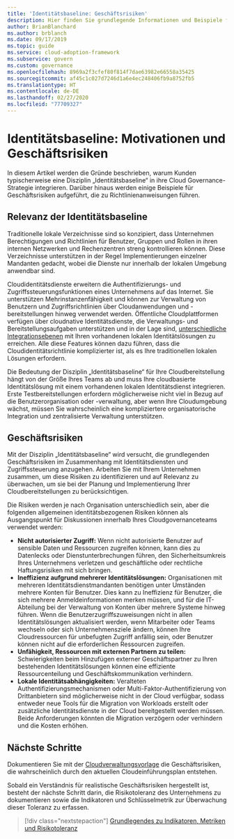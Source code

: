 ```yaml
---
title: 'Identitätsbaseline: Geschäftsrisiken'
description: Hier finden Sie grundlegende Informationen und Beispiele für die typische Kundenakzeptanz einer Identitätsbaselinedisziplin im Rahmen einer Cloudgovernancestrategie. 
author: BrianBlanchard
ms.author: brblanch
ms.date: 09/17/2019
ms.topic: guide
ms.service: cloud-adoption-framework
ms.subservice: govern
ms.custom: governance
ms.openlocfilehash: 8969a2f3cfef80f814f7dae63982e66558a35425
ms.sourcegitcommit: af45c1c027d7246d1a6e4ec248406fb9a8752fb5
ms.translationtype: HT
ms.contentlocale: de-DE
ms.lasthandoff: 02/27/2020
ms.locfileid: "77709327"
---
```

# <a name="identity-baseline-motivations-and-business-risks"></a>Identitätsbaseline: Motivationen und Geschäftsrisiken

In diesem Artikel werden die Gründe beschrieben, warum Kunden typischerweise eine Disziplin „Identitätsbaseline“ in ihre Cloud Governance-Strategie integrieren. Darüber hinaus werden einige Beispiele für Geschäftsrisiken aufgeführt, die zu Richtlinienanweisungen führen.

<!-- markdownlint-disable MD026 -->

## <a name="identity-baseline-relevancy"></a>Relevanz der Identitätsbaseline

Traditionelle lokale Verzeichnisse sind so konzipiert, dass Unternehmen Berechtigungen und Richtlinien für Benutzer, Gruppen und Rollen in ihren internen Netzwerken und Rechenzentren streng kontrollieren können. Diese Verzeichnisse unterstützen in der Regel Implementierungen einzelner Mandanten gedacht, wobei die Dienste nur innerhalb der lokalen Umgebung anwendbar sind.

Cloudidentitätsdienste erweitern die Authentifizierungs- und Zugriffssteuerungsfunktionen eines Unternehmens auf das Internet. Sie unterstützen Mehrinstanzenfähigkeit und können zur Verwaltung von Benutzern und Zugriffsrichtlinien über Cloudanwendungen und -bereitstellungen hinweg verwendet werden. Öffentliche Cloudplattformen verfügen über cloudnative Identitätsdienste, die Verwaltungs- und Bereitstellungsaufgaben unterstützen und in der Lage sind, [unterschiedliche Integrationsebenen](../../decision-guides/identity/index.md) mit Ihren vorhandenen lokalen Identitätslösungen zu erreichen. Alle diese Features können dazu führen, dass die Cloudidentitätsrichtlinie komplizierter ist, als es Ihre traditionellen lokalen Lösungen erfordern.

Die Bedeutung der Disziplin „Identitätsbaseline“ für Ihre Cloudbereitstellung hängt von der Größe Ihres Teams ab und muss Ihre cloudbasierte Identitätslösung mit einem vorhandenen lokalen Identitätsdienst integrieren. Erste Testbereitstellungen erfordern möglicherweise nicht viel in Bezug auf die Benutzerorganisation oder -verwaltung, aber wenn Ihre Cloudumgebung wächst, müssen Sie wahrscheinlich eine kompliziertere organisatorische Integration und zentralisierte Verwaltung unterstützen.

## <a name="business-risk"></a>Geschäftsrisiken

Mit der Disziplin „Identitätsbaseline“ wird versucht, die grundlegenden Geschäftsrisiken im Zusammenhang mit Identitätsdiensten und Zugriffssteuerung anzugehen. Arbeiten Sie mit Ihrem Unternehmen zusammen, um diese Risiken zu identifizieren und auf Relevanz zu überwachen, um sie bei der Planung und Implementierung Ihrer Cloudbereitstellungen zu berücksichtigen.

Die Risiken werden je nach Organisation unterschiedlich sein, aber die folgenden allgemeinen identitätsbezogenen Risiken können als Ausgangspunkt für Diskussionen innerhalb Ihres Cloudgovernanceteams verwendet werden:

- **Nicht autorisierter Zugriff:** Wenn nicht autorisierte Benutzer auf sensible Daten und Ressourcen zugreifen können, kann dies zu Datenlecks oder Dienstunterbrechungen führen, den Sicherheitsumkreis Ihres Unternehmens verletzen und geschäftliche oder rechtliche Haftungsrisiken mit sich bringen.
- **Ineffizienz aufgrund mehrerer Identitätslösungen:** Organisationen mit mehreren Identitätsdienstmandanten benötigen unter Umständen mehrere Konten für Benutzer. Dies kann zu Ineffizienz für Benutzer, die sich mehrere Anmeldeinformationen merken müssen, und für die IT-Abteilung bei der Verwaltung von Konten über mehrere Systeme hinweg führen. Wenn die Benutzerzugriffszuweisungen nicht in allen Identitätslösungen aktualisiert werden, wenn Mitarbeiter oder Teams wechseln oder sich Unternehmensziele ändern, können Ihre Cloudressourcen für unbefugten Zugriff anfällig sein, oder Benutzer können nicht auf die erforderlichen Ressourcen zugreifen.
- **Unfähigkeit, Ressourcen mit externen Partnern zu teilen:** Schwierigkeiten beim Hinzufügen externer Geschäftspartner zu Ihren bestehenden Identitätslösungen können eine effiziente Ressourcenteilung und Geschäftskommunikation verhindern.
- **Lokale Identitätsabhängigkeiten:** Veralteten Authentifizierungsmechanismen oder Multi-Faktor-Authentifizierung von Drittanbietern sind möglicherweise nicht in der Cloud verfügbar, sodass entweder neue Tools für die Migration von Workloads erstellt oder zusätzliche Identitätsdienste in der Cloud bereitgestellt werden müssen. Beide Anforderungen könnten die Migration verzögern oder verhindern und die Kosten erhöhen.

## <a name="next-steps"></a>Nächste Schritte

Dokumentieren Sie mit der [Cloudverwaltungsvorlage](./template.md) die Geschäftsrisiken, die wahrscheinlich durch den aktuellen Cloudeinführungsplan entstehen.

Sobald ein Verständnis für realistische Geschäftsrisiken hergestellt ist, besteht der nächste Schritt darin, die Risikotoleranz des Unternehmens zu dokumentieren sowie die Indikatoren und Schlüsselmetrik zur Überwachung dieser Toleranz zu erfassen.

> [!div class="nextstepaction"]
> [Grundlegendes zu Indikatoren, Metriken und Risikotoleranz](./metrics-tolerance.md)
